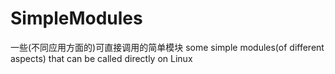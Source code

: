 # SimpleModules
一些(不同应用方面的)可直接调用的简单模块
some simple modules(of different aspects) that can be called directly on Linux
